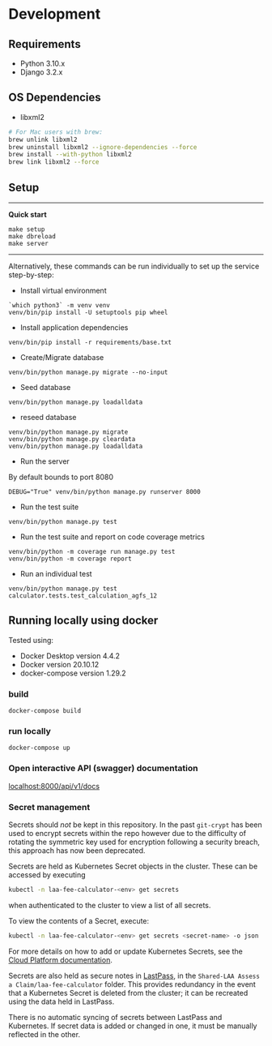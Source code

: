 # Development

## Requirements

* Python 3.10.x
* Django 3.2.x

## OS Dependencies

* libxml2

```bash
# For Mac users with brew:
brew unlink libxml2
brew uninstall libxml2 --ignore-dependencies --force
brew install --with-python libxml2
brew link libxml2 --force
```

## Setup

---
**Quick start**

```
make setup
make dbreload
make server
```
---

Alternatively, these commands can be run individually to set up the service step-by-step:

* Install virtual environment

```
`which python3` -m venv venv
venv/bin/pip install -U setuptools pip wheel
```

* Install application dependencies

```
venv/bin/pip install -r requirements/base.txt
```

* Create/Migrate database

```
venv/bin/python manage.py migrate --no-input
```

* Seed database

```
venv/bin/python manage.py loadalldata
```

* reseed database
```
venv/bin/python manage.py migrate
venv/bin/python manage.py cleardata
venv/bin/python manage.py loadalldata
```

* Run the server

By default bounds to port 8080

```
DEBUG="True" venv/bin/python manage.py runserver 8000
```

* Run the test suite

```
venv/bin/python manage.py test
```

* Run the test suite and report on code coverage metrics

```
venv/bin/python -m coverage run manage.py test
venv/bin/python -m coverage report
```

* Run an individual test

```
venv/bin/python manage.py test calculator.tests.test_calculation_agfs_12
```

## Running locally using docker

Tested using:
* Docker Desktop version 4.4.2
* Docker version 20.10.12
* docker-compose version 1.29.2


### build
```shell
docker-compose build
```

### run locally
```shell
docker-compose up
```

### Open interactive API (swagger) documentation
[localhost:8000/api/v1/docs](http://localhost:8000/api/v1/docs)


### Secret management

Secrets should _not_ be kept in this repository. In the past `git-crypt` has been used to encrypt secrets within the repo however due to the difficulty of rotating the symmetric key used for encryption following a security breach, this approach has now been deprecated.

Secrets are held as Kubernetes Secret objects in the cluster. These can be accessed by executing 

```bash
kubectl -n laa-fee-calculator-<env> get secrets
```

when authenticated to the cluster to view a list of all secrets.

To view the contents of a Secret, execute:

```bash
kubectl -n laa-fee-calculator-<env> get secrets <secret-name> -o json
```

For more details on how to add or update Kubernetes Secrets, see the [Cloud Platform documentation](https://user-guide.cloud-platform.service.justice.gov.uk/documentation/deploying-an-app/add-secrets-to-deployment.html#adding-a-secret-to-an-application).

Secrets are also held as secure notes in [LastPass](https://www.google.com/aclk?sa=l&ai=DChcSEwjAyMfAkLv8AhUTuu0KHZxaBOgYABAAGgJkZw&sig=AOD64_2tmUeW60VxPzOvaRIGmoGGukhGZg&q&adurl&ved=2ahUKEwiOssLAkLv8AhWUWcAKHRZtCk0Q0Qx6BAgJEAE), in the `Shared-LAA Assess a Claim/laa-fee-calculator` folder. This provides redundancy in the event that a Kubernetes Secret is deleted from the cluster; it can be recreated using the data held in LastPass.

There is no automatic syncing of secrets between LastPass and Kubernetes. If secret data is added or changed in one, it must be manually reflected in the other.
